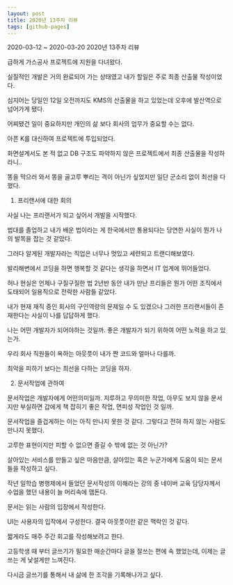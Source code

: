 ```yaml
---
layout: post
title: 2020년 13주차 리뷰
tags: [github-pages]
---
```

2020-03-12 ~ 2020-03-20 2020년 13주차 리뷰

급하게 가스공사 프로젝트에 지원을 다녀왔다.

실질적인 개발은 거의 완료되어 가는 상태였고 내가 할일은 주로 최종 산출물 작성이었다.

심지어는 당일인 12일 오전까지도 KMS의 산출물을 하고 있었는데 오후에 발산역으로 넘어가게 됐다.

어찌됐건 일이 중요하지만 개인의 삶 보다 회사의 업무가 중요할 수는 없다.

아픈 K를 대신하여 프로젝트에 투입되었다.

화면설계서도 본 적 없고 DB 구조도 파악하지 않은 프로젝트에서 최종 산출물을 작성하라니..

똥을 막으러 와서 똥을 골고루 뿌리는 격이 아닌가 싶었지만 일단 군소리 없이 최선을 다했다.



1. 프리랜서에 대한 회의

사실 나는 프리랜서가 되고 싶어서 개발을 시작했다.

법대를 졸업하고 내가 배운 법이라는 게 한국에서만 통용되다는 당연한 사실이 뭔가 나의  발목을 잡는 것 같았다.

그러다 알게된 개발자라는 직업은 너무나 멋있고 세련되고 트랜디해보였다.

발리해변에서 코딩을 하면 행복할 것 같다는 생각을 하면서 IT 업계에 뛰어들었다.

허나 현실은 언제나 구질구질한 법 2년반 동안 내가 만난 프리들은 뭔가 어떤 조직에서 도태되어 일용직으로 전락한 사람들 같았다.

내가 현재 재직 중인 회사의 구인역량의 문제일 수 도 있겠으나 그러한 프리랜서들이 존재한다는 사실이 나를 답답하게 했다.

나는 어떤 개발자가 되어야하는 것일까. 좋은 개발자가 되기 위하여 어떤 노력을 하고 있는가.

우리 회사 직원들이 욕하는 아웃풋이 내가 짠 코드와 얼마나 다를까.

최악을 피하기 보다는 최선을 다하는 코딩을 하자.



2. 문서작업에 관하여

문서작업은 개발자에게 어떤의미일까. 지루하고 무의미한 작업, 아무도 보지 않을 문서지만 부실하면 갑에게 책 잡히기 좋은 작업, 면피성 작업인 것 일까.

문서작업을 즐겁게하는 이는 아직 만나지 못한 것 같다. 그렇다고 전혀 하지 않는 사람도 만나지 못했다.

고루한 표현이지만 피할 수 없으면 즐길 수 밖에 없는 것 아닌가?

살아있는 서비스를 만들고 싶은 마음만큼, 살아있는 혹은 누군가에게 도움이 되는 문서들을 작성하고 싶다.

작년 일학습 병행제에서 들었던 문서작성의 이해라는 강의 중 네이버 교육 담당자께서 수업을 했던 내용이 늘 머리속에 맴돈다.

문서는 읽는 사람의 입장에서 작성한다.

UI는 사용자의 입작에서 구성한다. 결국 아웃풋이란 같은 맥락인 것 같다.  

짧게라도 매주 주간 회고를 작성해보려고 한다.

고등학생 때 부터 글쓰기가 필요한 매순간마다 글을 잘쓰는 편에 속 했었는데, 이제는 글쓰는 게 낯설게만 느껴진다.

다시금 글쓰기를 통해서 내 삶에 한 조각을 기록해나가고 싶다.
